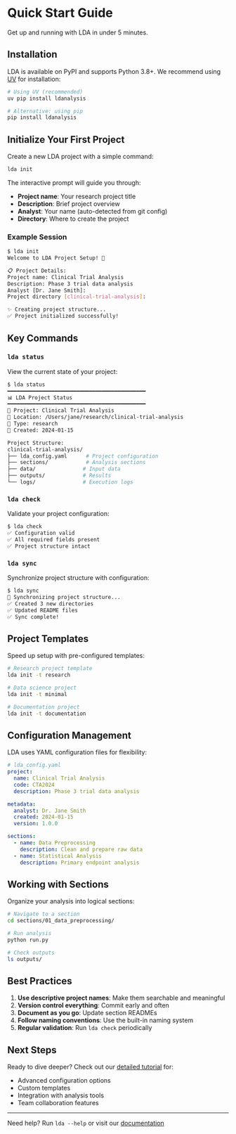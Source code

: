 # Quick Start Guide

Get up and running with LDA in under 5 minutes.

## Installation

LDA is available on PyPI and supports Python 3.8+. We recommend using [UV](https://github.com/astral-sh/uv) for installation:

```bash
# Using UV (recommended)
uv pip install ldanalysis

# Alternative: using pip
pip install ldanalysis
```

## Initialize Your First Project

Create a new LDA project with a simple command:

```bash
lda init
```

The interactive prompt will guide you through:
- **Project name**: Your research project title
- **Description**: Brief project overview
- **Analyst**: Your name (auto-detected from git config)
- **Directory**: Where to create the project

### Example Session

```bash
$ lda init
Welcome to LDA Project Setup! 🌟

📋 Project Details:
Project name: Clinical Trial Analysis
Description: Phase 3 trial data analysis
Analyst [Dr. Jane Smith]: 
Project directory [clinical-trial-analysis]: 

✨ Creating project structure...
✅ Project initialized successfully!
```

## Key Commands

### `lda status`
View the current state of your project:

```bash
$ lda status
━━━━━━━━━━━━━━━━━━━━━━━━━━━━━━━━━━━━━━━━━━━━
📊 LDA Project Status
━━━━━━━━━━━━━━━━━━━━━━━━━━━━━━━━━━━━━━━━━━━━
📁 Project: Clinical Trial Analysis
📂 Location: /Users/jane/research/clinical-trial-analysis
🔬 Type: research
📅 Created: 2024-01-15

Project Structure:
clinical-trial-analysis/
├── lda_config.yaml      # Project configuration
├── sections/            # Analysis sections
├── data/               # Input data
├── outputs/            # Results
└── logs/               # Execution logs
```

### `lda check`
Validate your project configuration:

```bash
$ lda check
✅ Configuration valid
✅ All required fields present
✅ Project structure intact
```

### `lda sync`
Synchronize project structure with configuration:

```bash
$ lda sync
🔄 Synchronizing project structure...
✅ Created 3 new directories
✅ Updated README files
✅ Sync complete!
```

## Project Templates

Speed up setup with pre-configured templates:

```bash
# Research project template
lda init -t research

# Data science project
lda init -t minimal

# Documentation project
lda init -t documentation
```

## Configuration Management

LDA uses YAML configuration files for flexibility:

```yaml
# lda_config.yaml
project:
  name: Clinical Trial Analysis
  code: CTA2024
  description: Phase 3 trial data analysis

metadata:
  analyst: Dr. Jane Smith
  created: 2024-01-15
  version: 1.0.0

sections:
  - name: Data Preprocessing
    description: Clean and prepare raw data
  - name: Statistical Analysis
    description: Primary endpoint analysis
```

## Working with Sections

Organize your analysis into logical sections:

```bash
# Navigate to a section
cd sections/01_data_preprocessing/

# Run analysis
python run.py

# Check outputs
ls outputs/
```

## Best Practices

1. **Use descriptive project names**: Make them searchable and meaningful
2. **Version control everything**: Commit early and often
3. **Document as you go**: Update section READMEs
4. **Follow naming conventions**: Use the built-in naming system
5. **Regular validation**: Run `lda check` periodically

## Next Steps

Ready to dive deeper? Check out our [detailed tutorial](tutorial.md) for:
- Advanced configuration options
- Custom templates
- Integration with analysis tools
- Team collaboration features

---

Need help? Run `lda --help` or visit our [documentation](https://ldanalysis.readthedocs.io)
